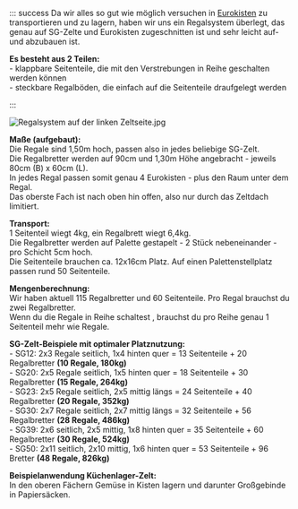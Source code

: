 ::: success
Da wir alles so gut wie möglich versuchen in [Eurokisten](https://www.kanister-vertrieb.de/eurobehaelter/) zu transportieren und zu lagern, haben wir uns ein Regalsystem überlegt, das genau auf SG-Zelte und Eurokisten zugeschnitten ist und sehr leicht auf- und abzubauen ist.

**Es besteht aus 2 Teilen:**  
\- klappbare Seitenteile, die mit den Verstrebungen in Reihe geschalten werden können  
\- steckbare Regalböden, die einfach auf die Seitenteile draufgelegt werden

:::

![Regalsystem auf der linken Zeltseite.jpg](.attachments.2186601/20230102_125457_20230102221825.jpg)

**Maße (aufgebaut):**  
Die Regale sind 1,50m hoch, passen also in jedes beliebige SG-Zelt.  
Die Regalbretter werden auf 90cm und 1,30m Höhe angebracht - jeweils 80cm (B) x 60cm (L).  
In jedes Regal passen somit genau 4 Eurokisten - plus den Raum unter dem Regal.  
Das oberste Fach ist nach oben hin offen, also nur durch das Zeltdach limitiert.

**Transport:**  
1 Seitenteil wiegt 4kg, ein Regalbrett wiegt 6,4kg.  
Die Regalbretter werden auf Palette gestapelt - 2 Stück nebeneinander - pro Schicht 5cm hoch.  
Die Seitenteile brauchen ca. 12x16cm Platz. Auf einen Palettenstellplatz passen rund 50 Seitenteile.

**Mengenberechnung:**  
Wir haben aktuell 115 Regalbretter und 60 Seitenteile. Pro Regal brauchst du zwei Regalbretter.  
Wenn du die Regale in Reihe schaltest , brauchst du pro Reihe genau 1 Seitenteil mehr wie Regale.

**SG-Zelt-Beispiele mit optimaler Platznutzung:**  
\- SG12: 2x3 Regale seitlich, 1x4 hinten quer = 13 Seitenteile + 20 Regalbretter **(10 Regale, 180kg)**  
\- SG20: 2x5 Regale seitlich, 1x5 hinten quer = 18 Seitenteile + 30 Regalbretter **(15 Regale, 264kg)**  
\- SG23: 2x5 Regale seitlich, 2x5 mittig längs = 24 Seitenteile + 40 Regalbretter **(20 Regale, 352kg)**  
\- SG30: 2x7 Regale seitlich, 2x7 mittig längs = 32 Seitenteile + 56 Regalbretter **(28 Regale, 486kg)**  
\- SG39: 2x6 seitlich, 2x5 mittig, 1x8 hinten quer = 35 Seitenteile + 60 Regalbretter **(30 Regale, 524kg)**  
\- SG50: 2x11 seitlich, 2x10 mittig, 1x6 hinten quer = 53 Seitenteile + 96 Bretter **(48 Regale, 826kg)**

**Beispielanwendung Küchenlager-Zelt:**  
In den oberen Fächern Gemüse in Kisten lagern und darunter Großgebinde in Papiersäcken.